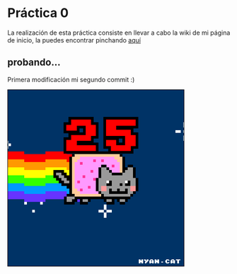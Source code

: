  # Práctica 0
La realización de esta práctica consiste en llevar a cabo la wiki de mi página de inicio, la puedes encontrar pinchando [aquí](https://github.com/saraft31/LTAW-Practicas/wiki)


## probando...
Primera modificación
mi segundo commit :)

![](Ejercicio2-img1.gif)
